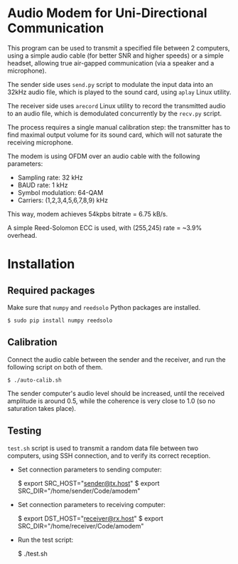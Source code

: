 # Audio Modem for Uni-Directional Communication

This program can be used to transmit a specified file between 2 computers, using
a simple audio cable (for better SNR and higher speeds) or a simple headset,
allowing true air-gapped communication (via a speaker and a microphone).

The sender side uses `send.py` script to modulate the input data into an 32kHz
audio file, which is played to the sound card, using `aplay` Linux utility.

The receiver side uses `arecord` Linux utility to record the transmitted audio
to an audio file, which is demodulated concurrently by the `recv.py` script.

The process requires a single manual calibration step: the transmitter has to
find maximal output volume for its sound card, which will not saturate the
receiving microphone.

The modem is using OFDM over an audio cable with the following parameters:

- Sampling rate: 32 kHz
- BAUD rate: 1 kHz
- Symbol modulation: 64-QAM
- Carriers: (1,2,3,4,5,6,7,8,9) kHz

This way, modem achieves 54kpbs bitrate = 6.75 kB/s.

A simple Reed-Solomon ECC is used, with (255,245) rate = ~3.9% overhead.

# Installation

## Required packages

Make sure that `numpy` and `reedsolo` Python packages are installed.

	$ sudo pip install numpy reedsolo

## Calibration

Connect the audio cable between the sender and the receiver, and run the
following script on both of them.

    $ ./auto-calib.sh

The sender computer's audio level should be increased, until the received
amplitude is around 0.5, while the coherence is very close to 1.0 (so no
saturation takes place).

## Testing

`test.sh` script is used to transmit a random data file between two computers,
using SSH connection, and to verify its correct reception.

- Set connection parameters to sending computer:

    $ export SRC_HOST="sender@tx.host"
    $ export SRC_DIR="/home/sender/Code/amodem"

- Set connection parameters to receiving computer:

    $ export DST_HOST="receiver@rx.host"
    $ export SRC_DIR="/home/receiver/Code/amodem"

- Run the test script:

	$ ./test.sh
